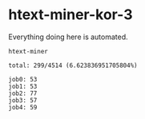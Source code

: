 # htext-miner-kor-3

Everything doing here is automated.

```
htext-miner

total: 299/4514 (6.623836951705804%)

job0: 53
job1: 53
job2: 77
job3: 57
job4: 59
```